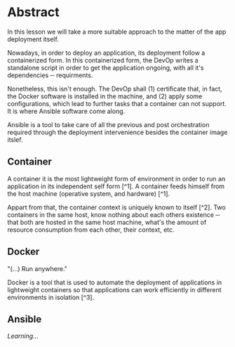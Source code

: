 # Abstract

In this lesson we will take a more suitable approach to the matter of the app deployment itself.

Nowadays, in order to deploy an application, its deployment follow a containerized form. In this containerized form, the DevOp writes a standalone script in order to get the application ongoing, with all it's dependencies ─ requirments.

Nonetheless, this isn't enough. The DevOp shall (1) certificate that, in fact, the Docker software is installed in the machine, and (2) apply some configurations, which lead to further tasks that a container can not support. It is where Ansible software come along.

Ansible is a tool to take care of all the previous and post orchestration required through the deployment intervenience besides the container image itslef.

## Container
A container it is the most lightweight form of environment in order to run an application in its independent self form [^1]. A container feeds himself from the host machine (operative system, and hardware) [^1].

Appart from that, the container context is uniquely known to itself [^2]. Two containers in the same host, know nothing about each others existence ─ that both are hosted in the same host machine, what's the amount of resource consumption from each other, their context, etc.

## Docker
"(...) Run anywhere."

Docker is a tool that is used to automate the deployment of applications in lightweight containers so that applications can work efficiently in different environments in isolation [^3]. 

## Ansible
<!--## 1.3 Ansible <img src="media/ansible1.png" width="28">-->
*Learning...*
